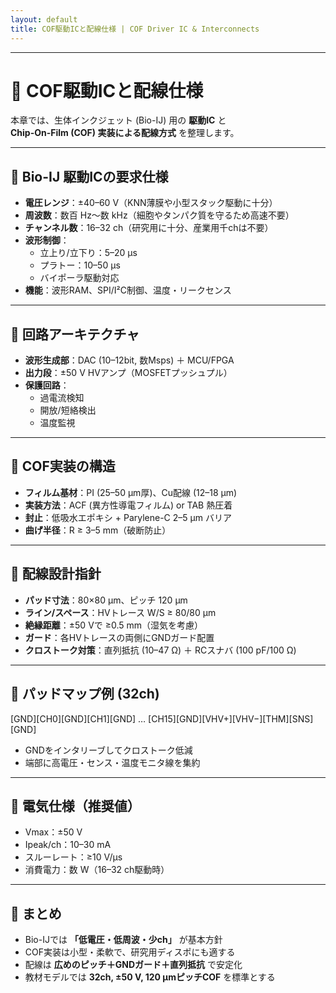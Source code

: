 ```yaml
---
layout: default
title: COF駆動ICと配線仕様 | COF Driver IC & Interconnects
---
```


---

# 🔌 COF駆動ICと配線仕様

本章では、生体インクジェット (Bio-IJ) 用の **駆動IC** と  
**Chip-On-Film (COF) 実装による配線方式** を整理します。

---

## 🔹 Bio-IJ 駆動ICの要求仕様

- **電圧レンジ**：±40–60 V（KNN薄膜や小型スタック駆動に十分）  
- **周波数**：数百 Hz〜数 kHz（細胞やタンパク質を守るため高速不要）  
- **チャンネル数**：16–32 ch（研究用に十分、産業用千chは不要）  
- **波形制御**：  
  - 立上り/立下り：5–20 µs  
  - プラトー：10–50 µs  
  - バイポーラ駆動対応  
- **機能**：波形RAM、SPI/I²C制御、温度・リークセンス  

---

## 🔹 回路アーキテクチャ

- **波形生成部**：DAC (10–12bit, 数Msps) ＋ MCU/FPGA  
- **出力段**：±50 V HVアンプ（MOSFETプッシュプル）  
- **保護回路**：  
  - 過電流検知  
  - 開放/短絡検出  
  - 温度監視  

---

## 🔹 COF実装の構造

- **フィルム基材**：PI (25–50 µm厚)、Cu配線 (12–18 µm)  
- **実装方法**：ACF (異方性導電フィルム) or TAB 熱圧着  
- **封止**：低吸水エポキシ + Parylene-C 2–5 µm バリア  
- **曲げ半径**：R ≥ 3–5 mm（破断防止）  

---

## 🔹 配線設計指針

- **パッド寸法**：80×80 µm、ピッチ 120 µm  
- **ライン/スペース**：HVトレース W/S ≥ 80/80 µm  
- **絶縁距離**：±50 Vで ≥0.5 mm（湿気を考慮）  
- **ガード**：各HVトレースの両側にGNDガード配置  
- **クロストーク対策**：直列抵抗 (10–47 Ω) ＋ RCスナバ (100 pF/100 Ω)  

---

## 🔹 パッドマップ例 (32ch)
[GND][CH0][GND][CH1][GND] … [CH15][GND][VHV+][VHV−][THM][SNS][GND]

- GNDをインタリーブしてクロストーク低減  
- 端部に高電圧・センス・温度モニタ線を集約  

---

## 🔹 電気仕様（推奨値）

- Vmax：±50 V  
- Ipeak/ch：10–30 mA  
- スルーレート：≥10 V/µs  
- 消費電力：数 W（16–32 ch駆動時）  

---

## 📌 まとめ

- Bio-IJでは **「低電圧・低周波・少ch」** が基本方針  
- COF実装は小型・柔軟で、研究用ディスポにも適する  
- 配線は **広めのピッチ＋GNDガード＋直列抵抗** で安定化  
- 教材モデルでは **32ch, ±50 V, 120 µmピッチCOF** を標準とする
  
